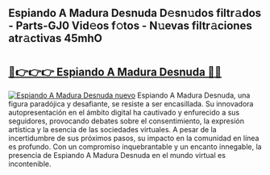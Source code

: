 ## Espiando A Madura Desnuda D𝚎sn𝚞dos filtr𝚊dos - Parts-GJ0 Vid𝚎os f𝚘tos - N𝚞evas filtr𝚊ciones atr𝚊ctivas 45mhO

# <h2><a href="http://mb4lf7b.tromn.icu/?c=Espiando+A+Madura+Desnuda">🔗👉👉👉 Espiando A Madura Desnuda 🔗🔗</a></h2>

[![Espiando A Madura Desnuda nuevo](https://i.imgur.com/pEAQMta.gif)](http://mb4lf7b.tromn.icu/?c=Espiando+A+Madura+Desnuda)
Espiando A Madura Desnuda, una figura paradójica y desafiante, se resiste a ser encasillada. Su innovadora autopresentación en el ámbito digital ha cautivado y enfurecido a sus seguidores, provocando debates sobre el consentimiento, la expresión artística y la esencia de las sociedades virtuales. A pesar de la incertidumbre de sus próximos pasos, su impacto en la comunidad en línea es profundo. Con un compromiso inquebrantable y un encanto innegable, la presencia de Espiando A Madura Desnuda en el mundo virtual es incontenible.
